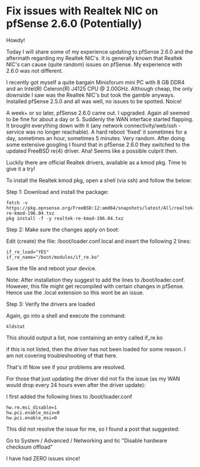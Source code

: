 # Fix issues with Realtek NIC on pfSense 2.6.0 (Potentially)
Howdy!

Today I will share some of my experience updating to pfSense 2.6.0 and the aftermath regarding my Realtek NIC's. It is generally known that Realtek NIC's can cause (quite random) issues on pfSense. My experience with 2.6.0 was not different.

I recently got myself a quite bargain Minisforum mini PC with 8 GB DDR4 and an Intel(R) Celeron(R) J4125 CPU @ 2.00GHz. Although cheap, the only downside I saw was the Realtek NIC's but took the gamble anyways. Installed pfSense 2.5.0 and all was well, no issues to be spotted. Noice!

A week+ or so later, pfSense 2.6.0 came out. I upgraded. Again all seemed to be fine for about a day or 5. Suddenly the WAN interface started flapping. It brought everything down with it (any network connectivity/web/ssh -service was no longer reachable). A hard reboot 'fixed' it sometimes for a day, sometimes an hour, sometimes 5 minutes. Very random. After doing some extensive googling I found that in pfSense 2.6.0 they switched to the updated FreeBSD re(4) driver. Aha! Seems like a possible culprit then.

Luckily there are official Realtek drivers, available as a kmod pkg. Time to give it a try!

To install the Realtek kmod pkg, open a shell (via ssh) and follow the below:

Step 1: Download and install the package:

```
fetch -v https://pkg.opnsense.org/FreeBSD:12:amd64/snapshots/latest/All/realtek-re-kmod-196.04.txz
pkg install -f -y realtek-re-kmod-196.04.txz
```

Step 2: Make sure the changes apply on boot:

Edit (create) the file: /boot/loader.conf.local and insert the following 2 lines:
```
if_re_load="YES"
if_re_name="/boot/modules/if_re.ko"
```
Save the file and reboot your device.

Note: After installation they suggest to add the lines to /boot/loader.conf. However, this file might get recompiled with certain changes in pfSense. Hence use the .local extension so this wont be an issue.

Step 3: Verify the drivers are loaded

Again, go into a shell and execute the command: 
```
kldstat
```
This should output a list, now containing an entry called if_re.ko

if this is not listed, then the driver has not been loaded for some reason. I am not covering troubleshooting of that here.

That's it! Now see if your problems are resolved.

For those that just updating the driver did not fix the issue (as my WAN would drop every 24 hours even after the driver update):

I first added the following lines to /boot/loader.conf
```
hw.re.msi_disable=1
hw.pci.enable_msix=0
hw.pci.enable_msi=0
```
This did not resolve the issue for me, so I found a post that suggested:

Go to System / Advanced / Networking and tic "Disable hardware checksum offload"

I have had ZERO issues since!
